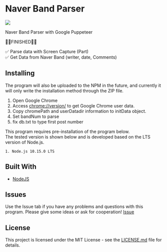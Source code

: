 # Naver Band Parser

![](https://img.shields.io/badge/Code%20Statue-Open-brightgreen.svg)

Naver Band Parser with Google Puppeteer

👨‍💻FINISHED👨‍💻

✅ Parse data with Screen Capture (Part)  
✅ Get Data from Naver Band (writer, date, Comments)

## Installing
The program will also be uploaded to the NPM in the future, and currently it will only write the installation method through the ZIP file.

1. Open Google Chrome
2. Access [chrome://version/](chrome://version/) to get Google Chrome user data.
3. Copy chromePath and userDatadir information to initData object.
4. Set bandNum to parse
5. fix db.txt to type first post number

This program requires pre-installation of the program below.  
The tested version is shown below and is developed based on the LTS version of Node.js.

```
1. Node.js 10.15.0 LTS
```

## Built With
* [NodeJS](https://nodejs.org/)

## Issues

Use the Issue tab if you have any problems and questions with this program. Please give some ideas or ask for cooperation! [Issue](https://github.com/sangumee/Naver-Band-Parser/issues)

## License

This project is licensed under the MIT License - see the [LICENSE.md](LICENSE) file for details.